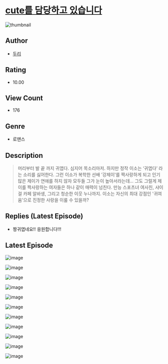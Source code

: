 # [cute를 담당하고 있습니다](https://comic.naver.com/challenge/list?titleId=810064)
![thumbnail](https://image-comic.pstatic.net/user_contents_data/challenge_comic/2023/05/23/364530/upload_7233450846337708083_480x623.jpeg)

## Author
- [두리](https://comic.naver.com/artistTitle?id=364530)

## Rating
- 10.00

## View Count
- 176

## Genre
- 로맨스

## Description
> 머리부터 발 끝 까지 귀엽다. 심지어 목소리마저. 하지만 정작 이소는 ‘귀엽다’ 라는 소리를 싫어한다. 그런 이소가 복학한 선배 ’강제이‘를 짝사랑하게 되고 인기 많은 제이가 연애를 하지 않자 모두들 그가 눈이 높아서라는데... 그도 그럴게 제이를 짝사랑하는 여자들은 하나 같이 매력이 넘친다. 만능 스포츠녀 여사친, 샤이걸 카페 알바생, 그리고 청순한 이웃 누나까지. 이소는 자신의 최대 강점인 '귀여움'으로 진정한 사랑을 이룰 수 있을까?

## Replies (Latest Episode)
- 짱귀엽네요!! 응원합니다!!!

## Latest Episode
![image](https://image-comic.pstatic.net/user_contents_data/challenge_comic/2023/05/23/364530/upload_3690246034218706018.jpeg)

![image](https://image-comic.pstatic.net/user_contents_data/challenge_comic/2023/05/23/364530/upload_7148732564011759155.jpeg)

![image](https://image-comic.pstatic.net/user_contents_data/challenge_comic/2023/05/23/364530/upload_7306581748360820279.jpeg)

![image](https://image-comic.pstatic.net/user_contents_data/challenge_comic/2023/05/23/364530/upload_3833470604185592626.jpeg)

![image](https://image-comic.pstatic.net/user_contents_data/challenge_comic/2023/05/23/364530/upload_7017278248051695924.jpeg)

![image](https://image-comic.pstatic.net/user_contents_data/challenge_comic/2023/05/23/364530/upload_3545520819016000308.jpeg)

![image](https://image-comic.pstatic.net/user_contents_data/challenge_comic/2023/05/23/364530/upload_7004896462910927160.jpeg)

![image](https://image-comic.pstatic.net/user_contents_data/challenge_comic/2023/05/23/364530/upload_7162473156565873721.jpeg)

![image](https://image-comic.pstatic.net/user_contents_data/challenge_comic/2023/05/23/364530/upload_3690806776522040117.jpeg)

![image](https://image-comic.pstatic.net/user_contents_data/challenge_comic/2023/05/23/364530/upload_7149852970726012515.jpeg)

![image](https://image-comic.pstatic.net/user_contents_data/challenge_comic/2023/05/23/364530/upload_3631083495337911860.jpeg)
